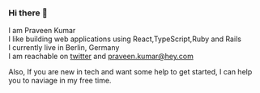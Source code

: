 ### Hi there 👋

I am Praveen Kumar  
I like building web applications using React,TypeScript,Ruby and Rails  
I currently live in Berlin, Germany  
I am reachable on [twitter](https://mobile.twitter.com/metapraveen) and praveen.kumar@hey.com  

Also, If you are new in tech and want some help to get started, I can help you to naviage in my free time.  



<!--
**metapraveen/metapraveen** is a ✨ _special_ ✨ repository because its `README.md` (this file) appears on your GitHub profile.

Here are some ideas to get you started:

- 🔭 I’m currently working on ...
- 🌱 I’m currently learning ...
- 👯 I’m looking to collaborate on ...
- 🤔 I’m looking for help with ...
- 💬 Ask me about ...
- 📫 How to reach me: ...
- 😄 Pronouns: ...
- ⚡ Fun fact: ...
-->
